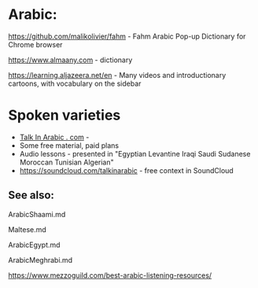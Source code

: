
# Arabic:
https://github.com/malikolivier/fahm - Fahm Arabic Pop-up Dictionary for Chrome browser

https://www.almaany.com - dictionary

https://learning.aljazeera.net/en - Many videos and introductionary cartoons, with vocabulary on the sidebar


# Spoken varieties

 * [Talk In Arabic . com](https://www.talkinarabic.com) -
  * Some free material, paid plans
  * Audio lessons - presented in "Egyptian Levantine Iraqi Saudi Sudanese Moroccan Tunisian Algerian"
  * https://soundcloud.com/talkinarabic - free context in SoundCloud


## See also:

ArabicShaami.md

Maltese.md

ArabicEgypt.md

ArabicMeghrabi.md


https://www.mezzoguild.com/best-arabic-listening-resources/
